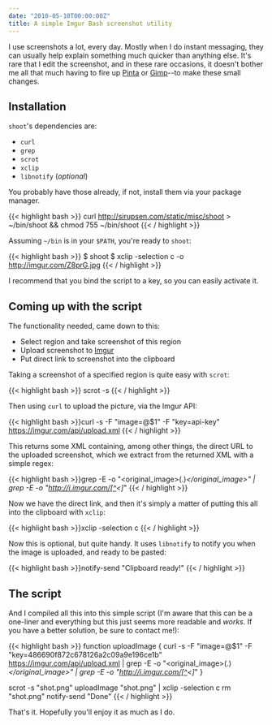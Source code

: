 ```yaml
---
date: "2010-05-10T00:00:00Z"
title: A simple Imgur Bash screenshot utility
---
```


I use screenshots a lot, every day. Mostly when I do instant messaging, they can usually help explain something much quicker than anything else. It's rare that I edit the screenshot, and in these rare occasions, it doesn't bother me all that much having to fire up [Pinta](http://pinta-project.com/) or [Gimp](http://www.gimp.org/)--to make these small changes.

## Installation

`shoot`'s dependencies are: 

* `curl`
* `grep`
* `scrot` 
* `xclip`
* `libnotify` (*optional*)

You probably have those already, if not, install them via your package manager.

{{< highlight bash >}}
curl http://sirupsen.com/static/misc/shoot > ~/bin/shoot && chmod 755 ~/bin/shoot
{{< / highlight >}}

Assuming `~/bin` is in your `$PATH`, you're ready to `shoot`:

{{< highlight bash >}}
$ shoot
$ xclip -selection c -o
http://imgur.com/Z8prG.jpg
{{< / highlight >}}

I recommend that you bind the script to a key, so you can easily activate it.

## Coming up with the script

The functionality needed, came down to this:

* Select region and take screenshot of this region
* Upload screenshot to [Imgur](http://imgur.com)
* Put direct link to screenshot into the clipboard

Taking a screenshot of a specified region is quite easy with `scrot`:

{{< highlight bash >}}
scrot -s
{{< / highlight >}}

Then using `curl` to upload the picture, via the Imgur API:

{{< highlight bash >}}curl -s -F "image=@$1" -F "key=api-key" \
https://imgur.com/api/upload.xml {{< / highlight >}}

This returns some XML containing, among other things, the direct URL to the uploaded screenshot, which we extract from the returned XML with a simple regex:

{{< highlight bash >}}grep -E -o "<original_image>(.)*</original_image>" | \
grep -E -o "http://i.imgur.com/[^<]*" {{< / highlight >}}

Now we have the direct link, and then it's simply a matter of putting this all into the clipboard with `xclip`:

{{< highlight bash >}}xclip -selection c {{< / highlight >}}

Now this is optional, but quite handy. It uses `libnotify` to notify you when the image is uploaded, and ready to be pasted:

{{< highlight bash >}}notify-send "Clipboard ready!" {{< / highlight >}}

## The script

And I compiled all this into this simple script (I'm aware that this can be a one-liner and everything but this just seems more readable and *works*. If you have a better solution, be sure to contact me!):

{{< highlight bash >}}
function uploadImage {
  curl -s -F "image=@$1" -F "key=486690f872c678126a2c09a9e196ce1b" https://imgur.com/api/upload.xml | grep -E -o "<original_image>(.)*</original_image>" | grep -E -o "http://i.imgur.com/[^<]*"
}

scrot -s "shot.png" 
uploadImage "shot.png" | xclip -selection c
rm "shot.png"
notify-send "Done"
{{< / highlight >}}

That's it. Hopefully you'll enjoy it as much as I do.

